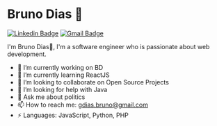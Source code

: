 # Bruno Dias 👋
[![Linkedin Badge](https://img.shields.io/badge/-brunodias-blue?style=flat-square&logo=Linkedin&logoColor=white&link=https://www.linkedin.com/in/bruno-goncalves-dias/)](https://www.linkedin.com/in/bruno-goncalves-dias/) [![Gmail Badge](https://img.shields.io/badge/-gdias.bruno@gmail.com-c14438?style=flat-square&logo=Gmail&logoColor=white&link=mailto:gdias.bruno@gmail.com)](mailto:gdias.bruno@gmail.com)

I'm Bruno Dias🐳, I'm a software engineer who is passionate about web development.


- 🔭 I’m currently working on BD
- 🌱 I’m currently learning ReactJS
- 👯 I’m looking to collaborate on Open Source Projects
- 🤔 I’m looking for help with Java
- 💬 Ask me about politics
- 📫 How to reach me: gdias.bruno@gmail.com
- ⚡ Languages: JavaScript, Python, PHP



